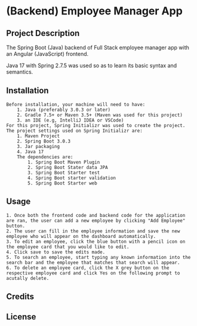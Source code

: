 # (Backend) Employee Manager App

## Project Description 
The Spring Boot (Java) backend of Full Stack employee manager app with an Angular (JavaScript) frontend.

Java 17 with Spring 2.7.5 was used so as to learn its basic syntax and semantics.

## Installation
    Before installation, your machine will need to have:
        1. Java (preferably 3.0.3 or later)
        2. Gradle 7.5+ or Maven 3.5+ (Maven was used for this project)
        3. an IDE (e.g, IntelliJ IDEA or VSCode)
    For this project, Spring Initializr was used to create the project. The project settings used on Spring Initializr are:
        1. Maven Project
        2. Spring Boot 3.0.3 
        3. Jar packaging 
        4. Java 17
        The dependencies are:
            1. Spring Boot Maven Plugin
            2. Spring Boot Stater data JPA
            3. Spring Boot Starter test
            4. Spring Boot starter validation
            5. Spring Boot Starter web
## Usage
    1. Once both the frontend code and backend code for the application are ran, the user can add a new employee by clicking "Add Employee" button.
    2. The user can fill in the employee information and save the new employee who will appear on the dashboard automatically.
    3. To edit an employee, click the blue button with a pencil icon on the employee card that you would like to edit.
    4. Click save to save the edits made.
    5. To search an employee, start typing any known information into the search bar and the employee that matches that search will appear.
    6. To delete an employee card, click the X grey button on the respective employee card and click Yes on the following prompt to acutally delete.
## Credits

## License 
